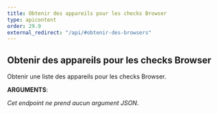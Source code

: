 ```yaml
---
title: Obtenir des appareils pour les checks Browser
type: apicontent
order: 29.9
external_redirect: "/api/#obtenir-des-browsers"
---
```


## Obtenir des appareils pour les checks Browser

Obtenir une liste des appareils pour les checks Browser.

**ARGUMENTS**:

*Cet endpoint ne prend aucun argument JSON*.
